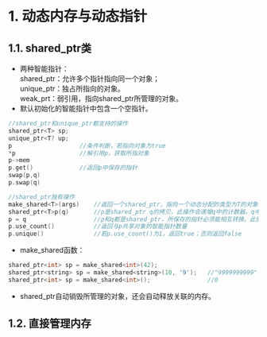 # 1. 动态内存与动态指针
## 1.1. shared_ptr类
- 两种智能指针：  
    shared_ptr：允许多个指针指向同一个对象；  
    unique_ptr：独占所指向的对象。  
weak_prt：弱引用，指向shared_ptr所管理的对象。  
- 默认初始化的智能指针中包含一个空指针。  

```C++
//shared_ptr和unique_ptr都支持的操作
shared_ptr<T> sp;
unique_ptr<T? up;
p                   //条件判断，若指向对象为true
*p                  //解引用p，获取所指对象
p->mem
p.get()             //返回p中保存的指针
swap(p,q)
p.swap(q)

//shared_ptr独有操作
make_shared<T>(args)    //返回一个shared_ptr，指向一个动态分配的类型为T的对象，使用args初始化该对象
shared_ptr<T>p(q)       //p是shared_ptr q的拷贝，此操作会递增q中的计数器。q中的指针必须能转化为T*
p = q                   //p和q都是shared_ptr，所保存的指针必须能相互转换。此操作会递减p的计数，递增q的计数。若p的引用计数变为0，则将其原内存释放。
p.use_count()           //返回与p共享对象的智能指针数量
p.unique()              //若p.use_count()为1，返回true；否则返回false
```

- make_shared函数：  
```C++
shared_ptr<int> sp = make_shared<int>(42);
shared_ptr<string> sp = make_shared<string>(10, '9');   //"9999999999"
shared_ptr<int> sp = make_shared<int>();                //0
```

- shared_ptr自动销毁所管理的对象，还会自动释放关联的内存。

## 1.2. 直接管理内存
